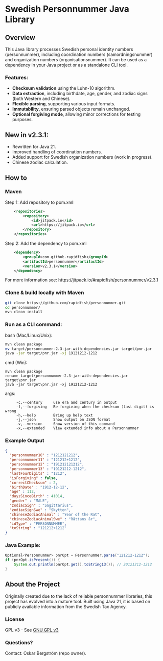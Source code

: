 # Swedish Personnummer Java Library

## Overview
This Java library processes Swedish personal identity numbers (personnummer), including coordination numbers (samordningsnummer) and organization numbers (organisationsnummer). It can be used as a dependency in your Java project or as a standalone CLI tool.

### Features:
- **Checksum validation** using the Luhn-10 algorithm.
- **Data extraction**, including birthdate, age, gender, and zodiac signs (both Western and Chinese).
- **Flexible parsing**, supporting various input formats.
- **Immutability**, ensuring parsed objects remain unchanged.
- **Optional forgiving mode**, allowing minor corrections for testing purposes.

## New in v2.3.1:
- Rewritten for Java 21.
- Improved handling of coordination numbers.
- Added support for Swedish organization numbers (work in progress).
- Chinese zodiac calculation.

## How to

### Maven
Step 1: Add repository to pom.xml
```xml
	<repositories>
		<repository>
		    <id>jitpack.io</id>
		    <url>https://jitpack.io</url>
		</repository>
	</repositories>
```

Step 2: Add the dependency to pom.xml
```xml	
	<dependency>
	    <groupId>com.github.rapidfish</groupId>
	    <artifactId>personnummer</artifactId>
	    <version>v2.3.1</version>
	</dependency>
```

For more information see: https://jitpack.io/#rapidfish/personnummer/v2.3.1


### Clone & build locally with Maven

```sh
git clone https://github.com/rapidfish/personnummer.git
cd personnummer/
mvn clean install
```

### Run as a CLI command:

bash (Mac/Linux/Unix):
```sh
mvn clean package
mv target/personnummer-2.3-jar-with-dependencies.jar target/pnr.jar
java -jar target/pnr.jar -xj 19121212-1212
```
cmd (Win):
```
mvn clean package
rename target\personnummer-2.3-jar-with-dependencies.jar target\pnr.jar
java -jar target\pnr.jar -xj 19121212-1212
```
args:
```text
	 -c,--century     use era and century in output
	 -f,--forgiving   Be forgiving when the checksum (last digit) is wrong
	 -h,--help        Bring up help text
	 -j,--json        Show output on JSON format
	 -v,--version     Show version of this command
	 -x,--extended    View extended info about a Personnummer
```

### Example Output

```json
{
  "personnummer10" : "1212121212",
  "personnummer11" : "121212+1212",
  "personnummer12" : "191212121212",
  "personnummer13" : "19121212-1212",
  "lastFourDigits" : "1212",
  "isForgiving" : false,
  "correctChecksum" : 2,
  "birthDate" : "1912-12-12",
  "age" : 112,
  "daysSinceBirth" : 41014,
  "gender" : "MALE",
  "zodiacSign" : "Sagittarius",
  "zodiacSignSwe" : "Skytten",
  "chineseZodiacAnimal" : "Year of the Rat",
  "chineseZodiacAnimalSwe" : "Råttans år",
  "idType" : "PERSONNUMMER",
  "toString" : "121212+1212"
}
```

### Java Example:
```java
Optional<Personnummer> pnrOpt = Personnummer.parse("121212-1212");
if (pnrOpt.isPresent()) {
    System.out.println(pnrOpt.get().toString13()); // 20121212-1212
}
```

## About the Project
Originally created due to the lack of reliable personnummer libraries, this project has evolved into a mature tool. Built using Java 21, it is based on publicly available information from the Swedish Tax Agency.

### License
GPL v3 - See [GNU GPL v3](https://www.gnu.org/licenses/gpl-3.0.txt)

### Questions?
Contact: Oskar Bergström (repo owner).

